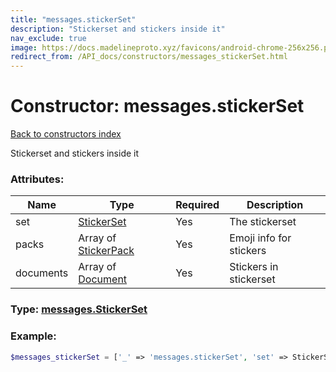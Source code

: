 ```yaml
---
title: "messages.stickerSet"
description: "Stickerset and stickers inside it"
nav_exclude: true
image: https://docs.madelineproto.xyz/favicons/android-chrome-256x256.png
redirect_from: /API_docs/constructors/messages_stickerSet.html
---
```

# Constructor: messages.stickerSet  
[Back to constructors index](/API_docs/constructors/index.html)



Stickerset and stickers inside it

### Attributes:

| Name     |    Type       | Required | Description |
|----------|---------------|----------|-------------|
|set|[StickerSet](/API_docs/types/StickerSet.html) | Yes|The stickerset|
|packs|Array of [StickerPack](/API_docs/types/StickerPack.html) | Yes|Emoji info for stickers|
|documents|Array of [Document](/API_docs/types/Document.html) | Yes|Stickers in stickerset|



### Type: [messages.StickerSet](/API_docs/types/messages.StickerSet.html)


### Example:

```php
$messages_stickerSet = ['_' => 'messages.stickerSet', 'set' => StickerSet, 'packs' => [StickerPack, StickerPack], 'documents' => [Document, Document]];
```  
